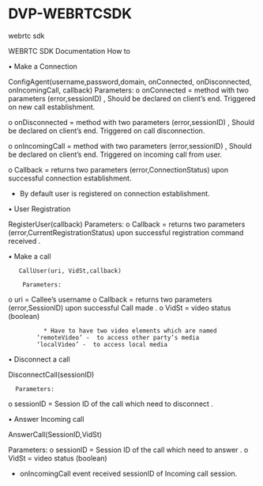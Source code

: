 # DVP-WEBRTCSDK
webrtc sdk

WEBRTC SDK Documentation
How to

•	Make a Connection

ConfigAgent(username,password,domain, onConnected, onDisconnected, onIncomingCall, callback)
 	Parameters:
o	onConnected = method with two parameters (error,sessionID) , Should be declared on client’s end. Triggered on new  call establishment.
 
o	onDisconnected = method with two parameters (error,sessionID) , Should be declared on client’s end. Triggered on call disconnection.


o	onIncomingCall = method with two parameters (error,sessionID) , Should be declared on client’s end. Triggered on incoming call from user.

o	Callback = returns two parameters (error,ConnectionStatus) upon successful connection establishment.

* By default user is registered on connection establishment. 

•	User Registration

RegisterUser(callback)
	Parameters:
o	Callback = returns two parameters (error,CurrentRegistrationStatus) upon successful registration command received .






•	Make a call

       CallUser(uri, VidSt,callback)

        Parameters:
o	uri = Callee’s username
o	Callback = returns two parameters (error,SessionID) upon successful Call made .
o	VidSt = video status (boolean)

              * Have to have two video elements which are named 
			‘remoteVideo’ -  to access other party’s media
			‘localVideo’ -  to access local media


•	Disconnect a call

DisconnectCall(sessionID)

      Parameters:
o	sessionID = Session ID of the call which need to disconnect .

•	Answer Incoming call
     
AnswerCall(SessionID,VidSt)

Parameters:
o	sessionID = Session ID of the call which need to answer .
o	VidSt = video status (boolean)


*  onIncomingCall event received sessionID of Incoming call session.






